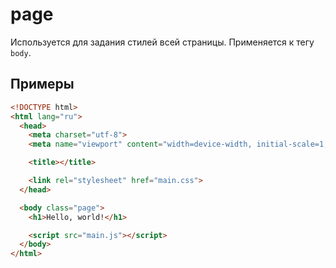 # page

Используется для задания стилей всей страницы. Применяется к тегу `body`.

## Примеры

```html
<!DOCTYPE html>
<html lang="ru">
  <head>
    <meta charset="utf-8">
    <meta name="viewport" content="width=device-width, initial-scale=1, shrink-to-fit=no">

    <title></title>

    <link rel="stylesheet" href="main.css">
  </head>

  <body class="page">
    <h1>Hello, world!</h1>

    <script src="main.js"></script>
  </body>
</html>
```

